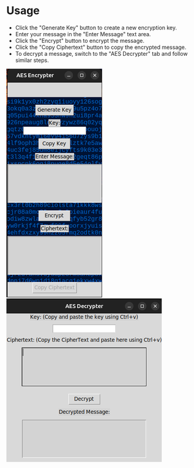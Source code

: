 # **Usage**
- Click the "Generate Key" button to create a new encryption key.
- Enter your message in the "Enter Message" text area.
- Click the "Encrypt" button to encrypt the message.
- Click the "Copy Ciphertext" button to copy the encrypted message.
- To decrypt a message, switch to the "AES Decrypter" tab and follow similar steps.

![AES Encrypter/Decrypter Screenshot](https://github.com/S-iddharth/Rakshak/blob/main/Screenshot%20from%202023-09-05%2019-41-14.png)
![AES Encrypter/Decrypter Screenshot](https://github.com/S-iddharth/Rakshak/blob/main/Screenshot%20from%202023-09-05%2019-41-49.png)
